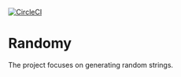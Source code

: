 [![CircleCI](https://circleci.com/gh/aarshinkov/Randomy/tree/main.svg?style=svg)](https://circleci.com/gh/aarshinkov/Randomy/tree/main)

# Randomy
The project focuses on generating random strings.
